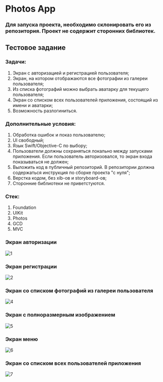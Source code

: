 # Photos App

### Для запуска проекта, необходимо склонировать его из репозитория. Проект не содержит сторонних библиотек.

## Тестовое задание

### **Задачи:**
1. Экран с авторизацией и регистрацией пользователя;
2. Экран, на котором отображаются все фотографии из галереи пользователя;
3. Из списка фотографий можно выбрать аватарку для текущего пользователя;
4. Экран со списком всех пользователей приложения, состоящий из имени и аватарки;
5. Возможность разлогиниться.

### **Дополнительные условия:**
1. Обработка ошибок и показ пользователю;
2. UI свободный;
3. Язык Swift/Objective-C по выбору;
4. Пользователи должны сохраняться локально между запусками приложения. Если пользователь авторизовался, то экран входа показываться не должен;
5. Выложить код в публичный репозиторий. В репозитории должна содержаться инструкция по сборке проекта "с нуля";
6. Верстка кодом, без xib-ов и storyboard-ов;
7. Сторонние библиотеки не приветстуются.

### **Стек:**
1. Foundation
2. UIKit
3. Photos
4. GCD
5. MVC

### Экран авторизации
![1](https://user-images.githubusercontent.com/61461432/162605616-7fd2e082-55a4-419a-916c-d08ebe9afbd9.png)

### Экран регистрации
![2](https://user-images.githubusercontent.com/61461432/162605618-fc597936-9598-42b0-a5a1-034f21ebf3ef.png)

### Экран со списком фотографий из галереи пользователя
![4](https://user-images.githubusercontent.com/61461432/162605621-91c4b13f-7982-4d59-8668-d8b008a93f71.png)

### Экран с полноразмерным изображением
![5](https://user-images.githubusercontent.com/61461432/162605624-1e237c9b-bd20-4638-b168-64e35b285fa5.png)

### Экран меню
![6](https://user-images.githubusercontent.com/61461432/162605628-f5b4195f-e207-4dbb-8cdf-a7452a7019ff.png)

### Экран со списком всех пользователей приложения
![7](https://user-images.githubusercontent.com/61461432/162605630-0f40ffa9-bcc3-4c76-88a5-acaebd160ff7.png)

